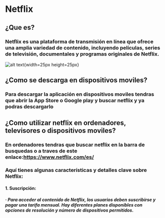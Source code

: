 # **Netflix**
## ¿Que es?
### Netflix es una plataforma de transmisión en línea que ofrece una amplia variedad de contenido, incluyendo películas, series de televisión, documentales y programas originales de Netflix.
![alt text](https://images.ctfassets.net/4cd45et68cgf/Rx83JoRDMkYNlMC9MKzcB/2b14d5a59fc3937afd3f03191e19502d/Netflix-Symbol.png){width=25px height=25px}
## ¿Como se descarga en dispositivos moviles?
### Para descargar la aplicación en dispositivos moviles tendras que abrir la App Store o Google play y buscar netflix y ya podras descargarlo
## ¿Como utilizar netflix en ordenadores, televisores o dispositivos moviles?
### En ordenadores tendras que buscar netflix en la barra de busquedas o a traves de este enlace:<https://www.netflix.com/es/>
### Aquí tienes algunas características y detalles clave sobre Netflix:
#### 1. **Suscripción:**
#####        ·  Para acceder al contenido de Netflix, los usuarios deben suscribirse y pagar una tarifa mensual. Hay diferentes planes disponibles con opciones de resolución y número de dispositivos permitidos.

